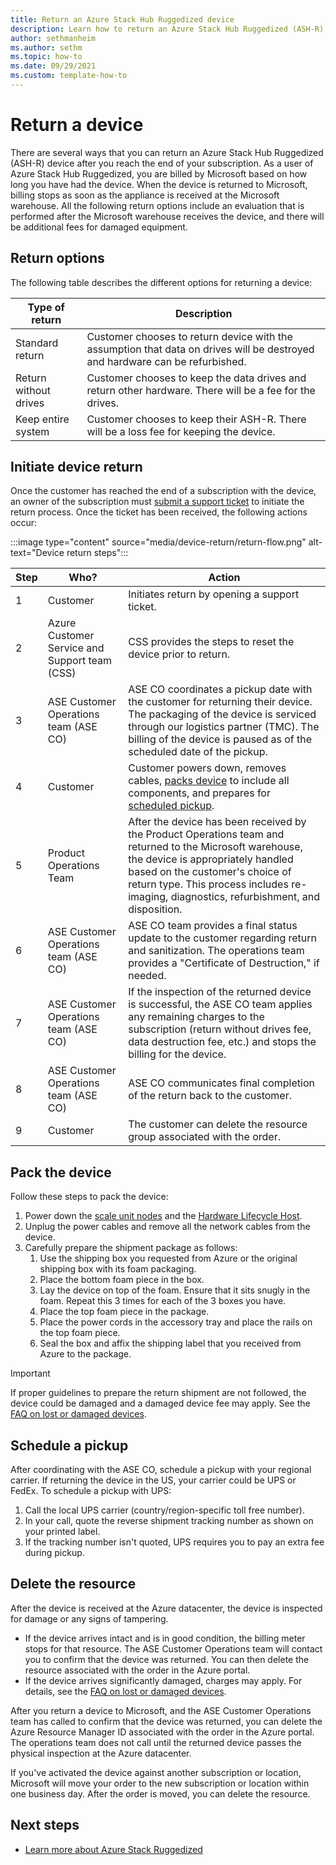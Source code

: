 ```yaml
---
title: Return an Azure Stack Hub Ruggedized device 
description: Learn how to return an Azure Stack Hub Ruggedized (ASH-R) device 
author: sethmanheim
ms.author: sethm
ms.topic: how-to 
ms.date: 09/29/2021
ms.custom: template-how-to
---
```



# Return a device

There are several ways that you can return an Azure Stack Hub Ruggedized (ASH-R) device after you reach the end of your subscription. As a user of Azure Stack Hub Ruggedized, you are billed by Microsoft based on how long you have had the device. When the device is returned to Microsoft, billing stops as soon as the appliance is received at the Microsoft warehouse. All the following return options include an evaluation that is performed after the Microsoft warehouse receives the device, and there will be additional fees for damaged equipment.

## Return options

The following table describes the different options for returning a device:

| Type of return            | Description                                                                                                                                                                      |
|---------------------------|----------------------------------------------------------------------------------------------------------------------------------------------------------------------------------|
| Standard return           | Customer chooses to return device with the assumption that data on drives will be destroyed and hardware can be refurbished.                                                         |
| Return without drives     | Customer chooses to keep the data drives and return other hardware. There will be a fee for the drives.                                                                          |
| Keep entire system          | Customer chooses to keep their ASH-R. There will be a loss fee for keeping the device. |

## Initiate device return

Once the customer has reached the end of a subscription with the device, an owner of the subscription must [submit a support ticket](../operator/azure-stack-help-and-support-overview.md?toc=/azure-stack/ruggedized/toc.json&bc=/azure-stack/breadcrumb/toc.json) to initiate the return process. Once the ticket has been received, the following actions occur:

:::image type="content" source="media/device-return/return-flow.png" alt-text="Device return steps":::

| Step  | Who?                                             | Action                                                                                                                                                                                                                                                                    |
|---------|--------------------------------------------------|---------------------------------------------------------------------------------------------------------------------------------------------------------------------------------------------------------------------------------------------------------------------------|
| 1       | Customer                                         | Initiates return by opening a support ticket.                                                                                                                                                                                                                             |
| 2       | Azure Customer Service and Support team (CSS)    | CSS provides the steps to reset the device prior to return.                                                                                                                                                                                                               |
| 3       | ASE Customer Operations team (ASE CO)            | ASE CO coordinates a pickup date with the customer for returning their device. The packaging of the device is serviced through our logistics partner (TMC). The billing of the device is paused as of the scheduled date of the pickup.                     |
| 4       | Customer                                         | Customer powers down, removes cables, [packs device](#pack-the-device) to include all components, and prepares for [scheduled pickup](#schedule-a-pickup).                                                                                                                                                         |
| 5       | Product Operations Team                          | After the device has been received by the Product Operations team and returned to the Microsoft warehouse, the device is appropriately handled based on the customer's choice of return type. This process includes re-imaging, diagnostics, refurbishment, and disposition.               |
| 6       | ASE Customer Operations team (ASE CO)            | ASE CO team provides a final status update to the customer regarding return and sanitization. The operations team provides a "Certificate of Destruction," if needed.     |
| 7       | ASE Customer Operations team (ASE CO)            | If the inspection of the returned device is successful, the ASE CO team applies any remaining charges to the subscription (return without drives fee, data destruction fee, etc.) and stops the billing for the device.                             |
| 8       | ASE Customer Operations team (ASE CO)            | ASE CO communicates final completion of the return back to the customer.                                                                                                                                                                                                   |
| 9       | Customer                                         | The customer can delete the resource group associated with the order.                                                                                                                                                                                       |

## Pack the device

Follow these steps to pack the device:

1. Power down the [scale unit nodes](customer-replaceable-unit/power-off-scu.md) and the [Hardware Lifecycle Host](customer-replaceable-unit/power-off-hlh.md).
1. Unplug the power cables and remove all the network cables from the device.
1. Carefully prepare the shipment package as follows:
   1. Use the shipping box you requested from Azure or the original shipping box with its foam packaging.
   1. Place the bottom foam piece in the box.
   1. Lay the device on top of the foam. Ensure that it sits snugly in the foam. Repeat this 3 times for each of the 3 boxes you have.
   1. Place the top foam piece in the package.
   1. Place the power cords in the accessory tray and place the rails on the top foam piece.
   1. Seal the box and affix the shipping label that you received from Azure to the package.

> [!IMPORTANT]
> If proper guidelines to prepare the return shipment are not followed, the device could be damaged and a damaged device fee may apply. See the [FAQ on lost or damaged devices](https://azure.microsoft.com/pricing/details/azure-stack/edge/).

## Schedule a pickup

After coordinating with the ASE CO, schedule a pickup with your regional carrier. If returning the device in the US, your carrier could be UPS or FedEx. To schedule a pickup with UPS:

1. Call the local UPS carrier (country/region-specific toll free number).
1. In your call, quote the reverse shipment tracking number as shown on your printed label.
1. If the tracking number isn't quoted, UPS requires you to pay an extra fee during pickup.

## Delete the resource

After the device is received at the Azure datacenter, the device is inspected for damage or any signs of tampering.

- If the device arrives intact and is in good condition, the billing meter stops for that resource. The ASE Customer Operations team will contact you to confirm that the device was returned. You can then delete the resource associated with the order in the Azure portal.
- If the device arrives significantly damaged, charges may apply. For details, see the [FAQ on lost or damaged devices](https://azure.microsoft.com/pricing/details/azure-stack/edge/).

After you return a device to Microsoft, and the ASE Customer Operations team has called to confirm that the device was returned, you can delete the Azure Resource Manager ID associated with the order in the Azure portal. The operations team does not call until the returned device passes the physical inspection at the Azure datacenter.

If you've activated the device against another subscription or location, Microsoft will move your order to the new subscription or location within one business day. After the order is moved, you can delete the resource.

## Next steps

- [Learn more about Azure Stack Ruggedized](ruggedized-overview.md)
